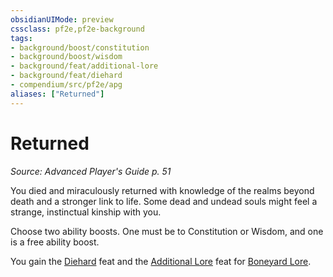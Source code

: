 ```yaml
---
obsidianUIMode: preview
cssclass: pf2e,pf2e-background
tags:
- background/boost/constitution
- background/boost/wisdom
- background/feat/additional-lore
- background/feat/diehard
- compendium/src/pf2e/apg
aliases: ["Returned"]
---
```

# Returned
*Source: Advanced Player's Guide p. 51*  

You died and miraculously returned with knowledge of the realms beyond death and a stronger link to life. Some dead and undead souls might feel a strange, instinctual kinship with you.

Choose two ability boosts. One must be to Constitution or Wisdom, and one is a free ability boost.

You gain the [Diehard](/compendium/feats/diehard.md) feat and the [Additional Lore](/compendium/feats/additional-lore.md) feat for [Boneyard Lore](/compendium/skills.md#Lore).